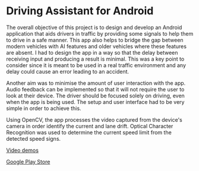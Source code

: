 # Driving Assistant for Android
The overall objective of this project is to design and develop an Android application that aids drivers in traffic by providing some signals to help them to drive in a safe manner. This app also helps to bridge the gap between modern vehicles with AI features and older vehicles where these features are absent. I had to design the app in a way so that the delay between receiving input and producing a result is minimal. This was a key point to consider since it is meant to be used in a real traffic environment and any delay could cause an error leading to an accident.

Another aim was to minimise the amount of user interaction with the app. Audio feedback can be implemented so that it will not require the user to look at their device. The driver should be focused solely on driving, even when the app is being used. The setup and user interface had to be very simple in order to achieve this.

Using OpenCV, the app processes the video captured from the device's camera in order identify the current and lane drift. Optical Character Recognition was used to determine the current speed limit from the detected speed signs.

[Video demos](https://www.youtube.com/playlist?list=PLhElOp3DFpOejprstGSl3eXzA8RrNvVGp)

[Google Play Store](https://play.google.com/store/apps/details?id=ycc.androiddrivingassistant)
